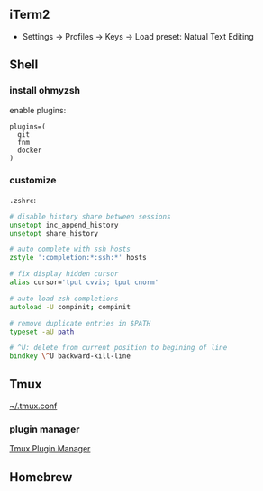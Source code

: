 ## iTerm2

- Settings -> Profiles -> Keys -> Load preset: Natual Text Editing

## Shell

### install ohmyzsh

enable plugins:
```
plugins=(
  git
  fnm
  docker
)
```

### customize

`.zshrc`: 

```zsh
# disable history share between sessions
unsetopt inc_append_history
unsetopt share_history

# auto complete with ssh hosts
zstyle ':completion:*:ssh:*' hosts

# fix display hidden cursor
alias cursor='tput cvvis; tput cnorm'

# auto load zsh completions
autoload -U compinit; compinit

# remove duplicate entries in $PATH
typeset -aU path

# ^U: delete from current position to begining of line
bindkey \^U backward-kill-line
```

## Tmux

[~/.tmux.conf](../assets/.tmux.conf)

### plugin manager

[Tmux Plugin Manager](https://github.com/tmux-plugins/tpm)

## Homebrew
